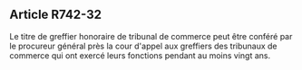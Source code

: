 Article R742-32
----
Le titre de greffier honoraire de tribunal de commerce peut être conféré par le
procureur général près la cour d'appel aux greffiers des tribunaux de commerce
qui ont exercé leurs fonctions pendant au moins vingt ans.
